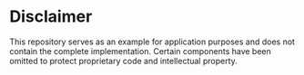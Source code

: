 # Disclaimer
This repository serves as an example for application purposes and does not contain the complete implementation. Certain components have been omitted to protect proprietary code and intellectual property.